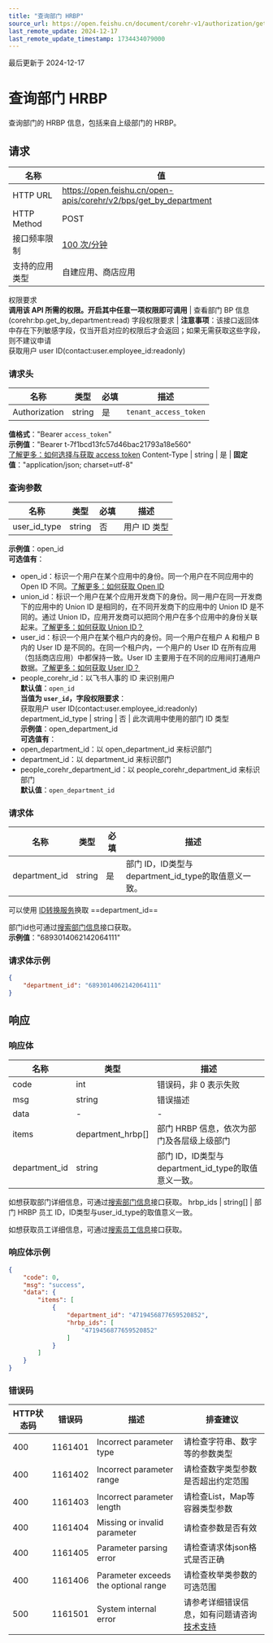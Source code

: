 ```yaml
---
title: "查询部门 HRBP"
source_url: https://open.feishu.cn/document/corehr-v1/authorization/get_by_department
last_remote_update: 2024-12-17
last_remote_update_timestamp: 1734434079000
---
```

最后更新于 2024-12-17

# 查询部门 HRBP

查询部门的 HRBP 信息，包括来自上级部门的 HRBP。

## 请求
名称 | 值
---|---
HTTP URL | https://open.feishu.cn/open-apis/corehr/v2/bps/get_by_department
HTTP Method | POST
接口频率限制 | [100 次/分钟](https://open.feishu.cn/document/ukTMukTMukTM/uUzN04SN3QjL1cDN)
支持的应用类型 | 自建应用、商店应用
权限要求  
            **调用该 API 所需的权限。开启其中任意一项权限即可调用** | 查看部门 BP 信息(corehr:bp.get_by_department:read)
字段权限要求 | **注意事项**：该接口返回体中存在下列敏感字段，仅当开启对应的权限后才会返回；如果无需获取这些字段，则不建议申请  
        获取用户 user ID(contact:user.employee_id:readonly)

### 请求头

名称 | 类型 | 必填 | 描述
--- | --- | --- | ---
Authorization | string | 是 | `tenant_access_token`  
**值格式**："Bearer `access_token`"  
**示例值**："Bearer t-7f1bcd13fc57d46bac21793a18e560"  
[了解更多：如何选择与获取 access token](https://open.feishu.cn/document/uAjLw4CM/ugTN1YjL4UTN24CO1UjN/trouble-shooting/how-to-choose-which-type-of-token-to-use)
Content-Type | string | 是 | **固定值**："application/json; charset=utf-8"

### 查询参数

名称 | 类型 | 必填 | 描述
--- | --- | --- | ---
user_id_type | string | 否 | 用户 ID 类型  
**示例值**：open_id  
**可选值有**：  
- open_id：标识一个用户在某个应用中的身份。同一个用户在不同应用中的 Open ID 不同。[了解更多：如何获取 Open ID](https://open.feishu.cn/document/uAjLw4CM/ugTN1YjL4UTN24CO1UjN/trouble-shooting/how-to-obtain-openid)  
- union_id：标识一个用户在某个应用开发商下的身份。同一用户在同一开发商下的应用中的 Union ID 是相同的，在不同开发商下的应用中的 Union ID 是不同的。通过 Union ID，应用开发商可以把同个用户在多个应用中的身份关联起来。[了解更多：如何获取 Union ID？](https://open.feishu.cn/document/uAjLw4CM/ugTN1YjL4UTN24CO1UjN/trouble-shooting/how-to-obtain-union-id)  
- user_id：标识一个用户在某个租户内的身份。同一个用户在租户 A 和租户 B 内的 User ID 是不同的。在同一个租户内，一个用户的 User ID 在所有应用（包括商店应用）中都保持一致。User ID 主要用于在不同的应用间打通用户数据。[了解更多：如何获取 User ID？](https://open.feishu.cn/document/uAjLw4CM/ugTN1YjL4UTN24CO1UjN/trouble-shooting/how-to-obtain-user-id)  
- people_corehr_id：以飞书人事的 ID 来识别用户  
**默认值**：`open_id`  
**当值为 `user_id`，字段权限要求**：  
获取用户 user ID(contact:user.employee_id:readonly)
department_id_type | string | 否 | 此次调用中使用的部门 ID 类型  
**示例值**：open_department_id  
**可选值有**：  
- open_department_id：以 open_department_id 来标识部门  
- department_id：以 department_id 来标识部门  
- people_corehr_department_id：以 people_corehr_department_id 来标识部门  
**默认值**：`open_department_id`

### 请求体

名称 | 类型 | 必填 | 描述
--- | --- | --- | ---
department_id | string | 是 | 部门 ID，ID类型与department_id_type的取值意义一致。  
  >   
可以使用 [ID转换服务](https://open.larkoffice.com/document/uAjLw4CM/ukTMukTMukTM/reference/corehr-v1/common_data-id/convert)换取 ==department_id==  
  >   
部门id也可通过[搜索部门信息](https://open.larkoffice.com/document/server-docs/corehr-v1/organization-management/department/search)接口获取。  
**示例值**："6893014062142064111"

### 请求体示例
```json
{
    "department_id": "6893014062142064111"
}
```

## 响应

### 响应体

名称 | 类型 | 描述
--- | --- | ---
code | int | 错误码，非 0 表示失败
msg | string | 错误描述
data | \- | \-
items | department_hrbp\[\] | 部门 HRBP 信息，依次为部门及各层级上级部门
department_id | string | 部门 ID，ID类型与department_id_type的取值意义一致。  
  >   
如想获取部门详细信息，可通过[搜索部门信息](https://open.larkoffice.com/document/server-docs/corehr-v1/organization-management/department/search)接口获取。
hrbp_ids | string\[\] | 部门 HRBP 员工 ID，ID类型与user_id_type的取值意义一致。  
  >   
如想获取员工详细信息，可通过[搜索员工信息](https://open.larkoffice.com/document/server-docs/corehr-v1/employee/search)接口获取。

### 响应体示例
```json
{
    "code": 0,
    "msg": "success",
    "data": {
        "items": [
            {
                "department_id": "4719456877659520852",
                "hrbp_ids": [
                    "4719456877659520852"
                ]
            }
        ]
    }
}
```

### 错误码

HTTP状态码 | 错误码 | 描述 | 排查建议
--- | --- | --- | ---
400 | 1161401 | Incorrect parameter type | 请检查字符串、数字等的参数类型
400 | 1161402 | Incorrect parameter range | 请检查数字类型参数是否超出约定范围
400 | 1161403 | Incorrect parameter length | 请检查List，Map等容器类型参数
400 | 1161404 | Missing or invalid parameter | 请检查参数是否有效
400 | 1161405 | Parameter parsing error | 请检查请求体json格式是否正确
400 | 1161406 | Parameter exceeds the optional range | 请检查枚举类参数的可选范围
500 | 1161501 | System internal error | 请参考详细错误信息，如有问题请咨询[技术支持](https://applink.feishu.cn/TLJpeNdW)
